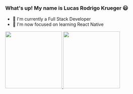 ### What's up! My name is Lucas Rodrigo Krueger 😃

- 🔭 I'm currently a Full Stack Developer
- 🌱 I'm now focused on learning React Native

<div>
  <a href="https://github.com/LucasRKrueger">
  <img height="180em" src="https://github-readme-stats.vercel.app/api?username=LucasRKrueger&show_icons=true&theme=dracula&include_all_commits=true&count_private=true"/>
  <img height="180em" src="https://github-readme-stats.vercel.app/api/top-langs/?username=LucasRKrueger&layout=compact&langs_count=7&theme=dracula"/>
</div>
